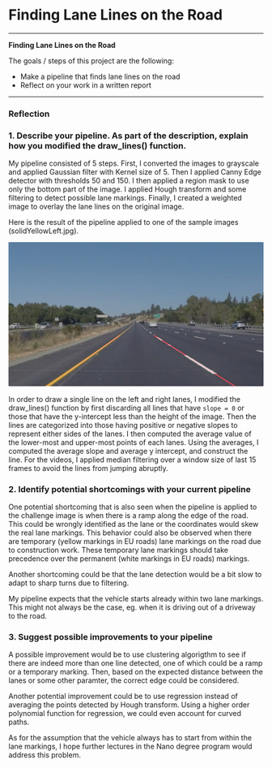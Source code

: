 # **Finding Lane Lines on the Road** 

---

**Finding Lane Lines on the Road**

The goals / steps of this project are the following:
* Make a pipeline that finds lane lines on the road
* Reflect on your work in a written report


[//]: # (Image References)

[5-final]: ./examples/solidYellowLeft.jpg "solidYellowLeft.jpg - Final"

---

### Reflection

### 1. Describe your pipeline. As part of the description, explain how you modified the draw_lines() function.

My pipeline consisted of 5 steps. First, I converted the images to grayscale and applied Gaussian filter with Kernel size of 5. Then I applied Canny Edge detector with thresholds 50 and 150. I then applied a region mask to use only the bottom part of the image. I applied Hough transform and some filtering to detect possible lane markings. Finally, I created a weighted image to overlay the lane lines on the original image.

Here is the result of the pipeline applied to one of the sample images (solidYellowLeft.jpg).

![solidYellowLeft.jpg - Final][5-final]

In order to draw a single line on the left and right lanes, I modified the draw_lines() function by first discarding all lines that have `slope = 0` or those that have the y-intercept less than the height of the image. Then the lines are categorized into those having positive or negative slopes to represent either sides of the lanes. I then computed the average value of the lower-most and upper-most points of each lanes. Using the averages, I computed the average slope and average y intercept, and construct the line. For the videos, I applied median filtering over a window size of last 15 frames to avoid the lines from jumping abruptly.

### 2. Identify potential shortcomings with your current pipeline


One potential shortcoming that is also seen when the pipeline is applied to the challenge image is when there is a ramp along the edge of the road. This could be wrongly identified as the lane or the coordinates would skew the real lane markings. This behavior could also be observed when there are temporary (yellow markings in EU roads) lane markings on the road due to construction work. These temporary lane markings should take precedence over the permanent (white markings in EU roads) markings.

Another shortcoming could be that the lane detection would be a bit slow to adapt to sharp turns due to filtering.

My pipeline expects that the vehicle starts already within two lane markings. This might not always be the case, eg. when it is driving out of a driveway to the road.

### 3. Suggest possible improvements to your pipeline

A possible improvement would be to use clustering algorigthm to see if there are indeed more than one line detected, one of which could be a ramp or a temporary marking. Then, based on the expected distance between the lanes or some other paramter, the correct edge could be considered.

Another potential improvement could be to use regression instead of averaging the points detected by Hough transform. Using a higher order polynomial function for regression, we could even account for curved paths.

As for the assumption that the vehicle always has to start from within the lane markings, I hope further lectures in the Nano degree program would address this problem.
